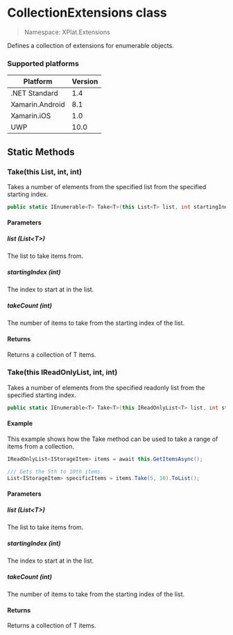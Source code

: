 # CollectionExtensions class

> Namespace: XPlat.Extensions

Defines a collection of extensions for enumerable objects.

### Supported platforms

| Platform | Version |
| --- | --- |
| .NET Standard | 1.4 |
| Xamarin.Android | 8.1 |
| Xamarin.iOS  | 1.0 |
| UWP | 10.0 | 

## Static Methods

### Take<T>(this List<T>, int, int)

Takes a number of elements from the specified list from the specified starting index.

```csharp
public static IEnumerable<T> Take<T>(this List<T> list, int startingIndex, int takeCount)
```

#### Parameters
##### list (List\<T>)
The list to take items from.
##### startingIndex (int)
The index to start at in the list.
##### takeCount (int)
The number of items to take from the starting index of the list.

#### Returns
Returns a collection of T items.

### Take<T>(this IReadOnlyList<T>, int, int)

Takes a number of elements from the specified readonly list from the specified starting index.

```csharp
public static IEnumerable<T> Take<T>(this IReadOnlyList<T> list, int startingIndex, int takeCount)
```

#### Example

This example shows how the Take method can be used to take a range of items from a collection.

```csharp
IReadOnlyList<IStorageItem> items = await this.GetItemsAsync();

/// Gets the 5th to 10th items.
List<IStorageItem> specificItems = items.Take(5, 10).ToList();
```

#### Parameters
##### list (List\<T>)
The list to take items from.
##### startingIndex (int)
The index to start at in the list.
##### takeCount (int)
The number of items to take from the starting index of the list.

#### Returns
Returns a collection of T items.